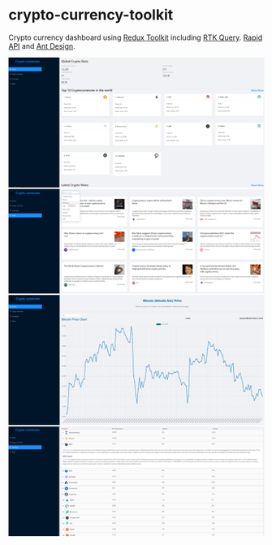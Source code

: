 # crypto-currency-toolkit
Crypto currency dashboard using [Redux Toolkit](https://redux-toolkit.js.org/) including [RTK Query](https://redux-toolkit.js.org/rtk-query/overview). [Rapid API](https://rapidapi.com/) and [Ant Design](https://ant.design/).


![homepage](./homepage.png)  
![news](./news.png)  
![graph](./graph.png)  
![exchanges](./exchanges.png)  

